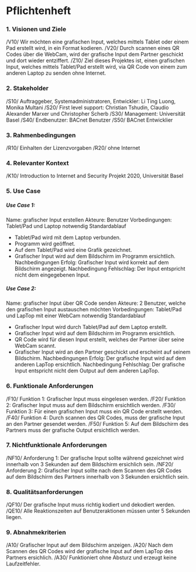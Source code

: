 # Pflichtenheft

### 1. Visionen und Ziele 
/V10/ Wir möchten eine grafischen Input, welches mittels Tablet oder einem Pad erstellt wird, in ein Format kodieren.
/V20/ Durch scannen eines QR Codes über die WebCam, wird der grafische Input dem Partner geschickt und dort wieder entziffert.
/Z10/ Ziel dieses Projektes ist, einen grafischen Input, welches mittels Tablet/Pad erstellt wird, via QR Code von einem zum anderen Laptop zu senden ohne Internet.


### 2. Stakeholder 
/S10/ Auftraggeber, Systemadministratoren, Entwickler: Li Ting Luong, Monika Multani 
/S20/ First level support: Christian Tshudin, Claudio Alexander Marxer und Christopher Scherb
/S30/ Management: Universität Basel 
/S40/ Endbenutzer: BACnet Benutzer
/S50/ BACnet Entwicklier

### 3. Rahmenbedingungen 
/R10/ Einhalten der Lizenzvorgaben 
/R20/ ohne Internet 

### 4. Relevanter Kontext 
/K10/ Introduction to Internet and Security Projekt 2020, Universität Basel 

### 5. Use Case 
##### Use Case 1: 

Name: grafischer Input erstellen 
Akteure: Benutzer
Vorbedingungen: Tablet/Pad und Laptop notwendig 
Standardablauf 
* Tablet/Pad wird mit dem Laptop verbunden.
* Programm wird geöffnet.
* Auf dem Tablet/Pad wird eine Grafik gezeichnet.
* Grafischer Input wird auf dem Bildschirm im Programm ersichtlich.
Nachbedingungen Erfolg: Grafischer Input wird korrekt auf dem Bildschirm angezeigt.
Nachbedingung Fehlschlag: Der Input entspricht nicht dem eingegebenen Input. 

##### Use Case 2: 

Name: grafischer Input über QR Code senden
Akteure: 2 Benutzer, welche den grafischen Input austauschen möchten
Vorbedingungen: Tablet/Pad und LapTop mit einer WebCam notwendig
Standardablauf 
* Grafischer Input wird durch Tablet/Pad auf dem Laptop erstellt.
* Grafischer Input wird auf dem Bildschirm im Programm ersichtlich.
* QR Code wird für diesen Input erstellt, welches der Partner über seine WebCam scannt.
* Grafischer Input wird an den Partner geschickt und erscheint auf seinem Bildschirm.
Nachbedingungen Erfolg: Der grafische Input wird auf dem anderen LapTop ersichtlich.
Nachbedingung Fehlschlag: Der grafische Input entspricht nicht dem Output auf dem anderen LapTop.

### 6. Funktionale Anforderungen 
/F10/ Funktion 1: Grafischer Input muss eingelesen werden.
/F20/ Funktion 2: Grafischer Input muss auf dem Bildschirm ersichtlich werden.
/F30/ Funktion 3: Für einen grafischen Input muss ein QR Code erstellt werden. 
/F40/ Funktion 4: Durch scannen des QR Codes, muss der grafische Input an den Partner gesendet werden. 
/F50/ Funktion 5: Auf dem Bildschirm des Partners muss der grafische Output ersichtlich werden.

### 7. Nichtfunktionale Anforderungen 
/NF10/ Anforderung 1: Der grafische Input sollte während gezeichnet wird innerhalb von 3 Sekunden auf dem Bildschirm ersichlich sein. 
/NF20/ Anforderung 2: Grafischer Input sollte nach dem Scannen des QR Codes auf dem Bildschirm des Partners innerhalb von 3 Sekunden ersichtlich sein. 

### 8. Qualitätsanforderungen 
/QF10/ Der grafische Input muss richtig kodiert und dekodiert werden.
/QE10/ Alle Reaktionszeiten auf Benutzeraktionen müssen unter 5 Sekunden liegen. 

### 9. Abnahmekriterien 
/A10/ Grafischer Input auf dem Bildschirm anzeigen.
/A20/ Nach dem Scannen des QR Codes wird der grafische Input auf dem LapTop des Partners ersichlich.
/A30/ Funktioniert ohne Absturz und erzeugt keine Laufzeitfehler. 
